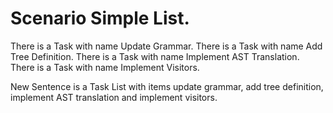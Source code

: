 # Scenario Simple List.

There is a Task with name Update Grammar.
There is a Task with name Add Tree Definition.
There is a Task with name Implement AST Translation.
There is a Task with name Implement Visitors.

New Sentence is a Task List with items update grammar, add tree definition, implement AST translation and implement visitors.

